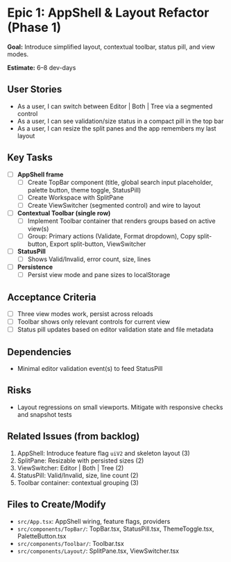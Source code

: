 # Epic 1: AppShell & Layout Refactor (Phase 1)

**Goal:** Introduce simplified layout, contextual toolbar, status pill, and view modes.

**Estimate:** 6–8 dev-days

## User Stories
- As a user, I can switch between Editor | Both | Tree via a segmented control
- As a user, I can see validation/size status in a compact pill in the top bar
- As a user, I can resize the split panes and the app remembers my last layout

## Key Tasks
- [ ] **AppShell frame**
  - [ ] Create TopBar component (title, global search input placeholder, palette button, theme toggle, StatusPill)
  - [ ] Create Workspace with SplitPane
  - [ ] Create ViewSwitcher (segmented control) and wire to layout
- [ ] **Contextual Toolbar (single row)**
  - [ ] Implement Toolbar container that renders groups based on active view(s)
  - [ ] Group: Primary actions (Validate, Format dropdown), Copy split-button, Export split-button, ViewSwitcher
- [ ] **StatusPill**
  - [ ] Shows Valid/Invalid, error count, size, lines
- [ ] **Persistence**
  - [ ] Persist view mode and pane sizes to localStorage

## Acceptance Criteria
- [ ] Three view modes work, persist across reloads
- [ ] Toolbar shows only relevant controls for current view
- [ ] Status pill updates based on editor validation state and file metadata

## Dependencies
- Minimal editor validation event(s) to feed StatusPill

## Risks
- Layout regressions on small viewports. Mitigate with responsive checks and snapshot tests

## Related Issues (from backlog)
1. AppShell: Introduce feature flag `uiV2` and skeleton layout (3)
2. SplitPane: Resizable with persisted sizes (2)
3. ViewSwitcher: Editor | Both | Tree (2)
4. StatusPill: Valid/Invalid, size, line count (2)
5. Toolbar container: contextual grouping (3)

## Files to Create/Modify
- `src/App.tsx`: AppShell wiring, feature flags, providers
- `src/components/TopBar/`: TopBar.tsx, StatusPill.tsx, ThemeToggle.tsx, PaletteButton.tsx
- `src/components/Toolbar/`: Toolbar.tsx
- `src/components/Layout/`: SplitPane.tsx, ViewSwitcher.tsx